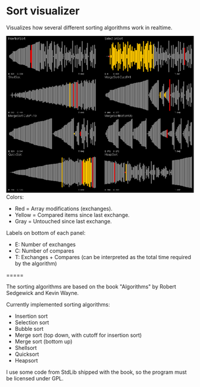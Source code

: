 Sort visualizer
============================

Visualizes how several different sorting algorithms work in realtime.

![Screenshot](screenshot.png?raw=true "Screenshot")
Colors:
  - Red = Array modifications (exchanges).
  - Yellow = Compared items since last exchange.
  - Gray = Untouched since last exchange.

Labels on bottom of each panel:
  - E: Number of exchanges
  - C: Number of compares
  - T: Exchanges + Compares (can be interpreted as the total time required by the algorithm)

=====

The sorting algorithms are based on the book "Algorithms" by Robert Sedgewick and Kevin Wayne.

Currently implemented sorting algorithms:
  - Insertion sort
  - Selection sort
  - Bubble sort
  - Merge sort (top down, with cutoff for insertion sort)
  - Merge sort (bottom up)
  - Shellsort
  - Quicksort
  - Heapsort
 
I use some code from StdLib shipped with the book, so the program must be licensed under GPL.
